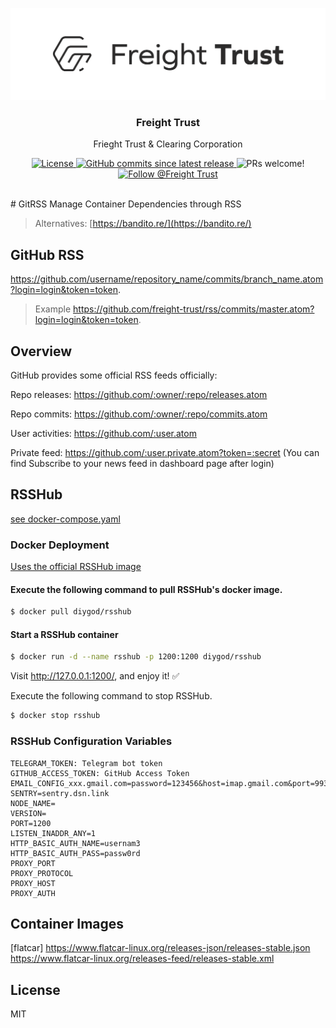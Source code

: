 <p align="center">
  <img src="https://raw.githubusercontent.com/freight-trust/branding/master/static/logo-420.svg" alt="Freight Trust logo">
</p>

<h3 align="center">
  Freight Trust
</h3>

<p align="center">
  Frieght Trust & Clearing Corporation
</p>

<p align="center">
  <a href="https://www.npmjs.org/package/Freight Trust-lib">
    <img src="https://img.shields.io/github/license/freight-trust/rss" alt="License" />
  </a>
  <a href="https://circleci.com/gh/Freight Trust/Freight Trust-lib">
    <img src="https://img.shields.io/github/commits-since/freight-trust/rss/latest/master" alt="GitHub commits since latest release" />
  </a>
    <img src="https://img.shields.io/badge/PRs-welcome-brightgreen.svg" alt="PRs welcome!" />
  </a>
  <a href="https://twitter.com/intent/follow?screen_name=Freight Trust">
    <img src="https://img.shields.io/twitter/url?label=%40FreightTrustNet&url=https%3A%2F%2Ftwitter.com%2Ffreighttrustnet" alt="Follow @Freight Trust" />
  </a>
</p>

<br>
# GitRSS
Manage Container Dependencies through RSS

> Alternatives: [https://bandito.re/](https://bandito.re/)
## GitHub RSS
https://github.com/username/repository_name/commits/branch_name.atom?login=login&token=token. 

> Example 
https://github.com/freight-trust/rss/commits/master.atom?login=login&token=token. 

## Overview
GitHub provides some official RSS feeds officially:

Repo releases: https://github.com/:owner/:repo/releases.atom

Repo commits: https://github.com/:owner/:repo/commits.atom

User activities: https://github.com/:user.atom

Private feed: https://github.com/:user.private.atom?token=:secret (You can find Subscribe to your news feed in dashboard page after login)

## RSSHub

[see docker-compose.yaml](/hub/docker-compose.yaml)

### Docker Deployment 
[Uses the official RSSHub image](https://docs.rsshub.app/en/install/#docker-deployment)
#### Execute the following command to pull RSSHub's docker image.
```bash
$ docker pull diygod/rsshub
```
#### Start a RSSHub container
```bash
$ docker run -d --name rsshub -p 1200:1200 diygod/rsshub
```

Visit http://127.0.0.1:1200/, and enjoy it! ✅

Execute the following command to stop RSSHub.
```bash
$ docker stop rsshub
```

### RSSHub Configuration Variables
```
TELEGRAM_TOKEN: Telegram bot token
GITHUB_ACCESS_TOKEN: GitHub Access Token
EMAIL_CONFIG_xxx.gmail.com=password=123456&host=imap.gmail.com&port=993
SENTRY=sentry.dsn.link
NODE_NAME=
VERSION=
PORT=1200
LISTEN_INADDR_ANY=1
HTTP_BASIC_AUTH_NAME=usernam3
HTTP_BASIC_AUTH_PASS=passw0rd
PROXY_PORT
PROXY_PROTOCOL
PROXY_HOST
PROXY_AUTH
```
## Container Images
[flatcar]
https://www.flatcar-linux.org/releases-json/releases-stable.json
https://www.flatcar-linux.org/releases-feed/releases-stable.xml

## License 
MIT 
